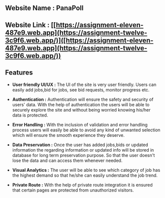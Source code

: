 ## Website Name : PanaPoll

## Website Link : [[https://assignment-eleven-487e9.web.app](https://assignment-twelve-3c9f6.web.app/)]([https://assignment-eleven-487e9.web.app](https://assignment-twelve-3c9f6.web.app/))

## Features

- **User friendly UI/UX :** The UI of the site is very user friendly. Users can easily add jobs,bid for jobs, see bid requests, monitor progress etc.

- **Authentication :** Authentication will ensure the safety and security of users' data. With the help of authentication the users will be able to securely explore the site and without being worried knowing his/her data is protected.

- **Error Handling :** With the inclusion of validation and error handling process users will easily be able to avoid any kind of unwanted selection which will ensure the smooth experience they deserve.

- **Data Preservation :** Once the user has added jobs,bids or updated information the regarding information or updated info will be stored in database for long term preservation purpose. So that the user doesn't lose the data and can access them whenever needed.

- **Visual Analytics :** The user will be able to see which category of job has the highest demand so that he/she can easily understand the job trend.

- **Private Route :** With the help of private route integration it is ensured that certain pages are protected from unauthorized visitors.
